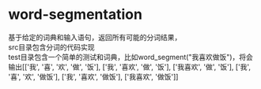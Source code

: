 # word-segmentation
基于给定的词典和输入语句，返回所有可能的分词结果，   
src目录包含分词的代码实现    
test目录包含一个简单的测试和词典，比如word_segment("我喜欢做饭")，将会输出[['我', '喜', '欢', '做', '饭'], ['我', '喜欢', '做', '饭'], ['我喜欢', '做', '饭'], ['我', '喜', '欢', '做饭'], ['我', '喜欢', '做饭'], ['我喜欢', '做饭']]

